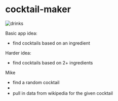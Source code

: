 # cocktail-maker

![drinks](https://media.giphy.com/media/RM04MycST0HzoWfzfX/giphy.gif?cid=ecf05e47nui9laj8gptbs5jemuzhfx7vfmagnp3w0yosewwh&rid=giphy.gif&ct=g)


Basic app idea:
- find cocktails based on an ingredient

Harder idea:
- find cocktails based on 2+ ingredients



Mike
- find a random cocktail
-
- pull in data from wikipedia for the given cocktail